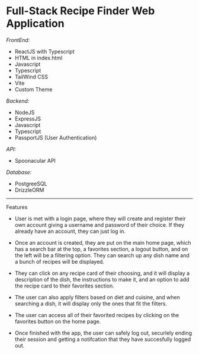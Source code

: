 # Full-Stack Recipe Finder Web Application

_FrontEnd:_
- ReactJS with Typescript
- HTML in index.html
- Javascript
- Typescript
- TailWind CSS
- Vite
- Custom Theme


_Backend:_
- NodeJS
- ExpressJS
- Javascript
- Typescript
- PassportJS (User Authentication)


_API:_ 
- Spoonacular API


_Database:_
- PostgreeSQL
- DrizzleORM

_____________________________________________

Features

* User is met with a login page, where they will create and register their own account giving a username and password of their choice. If they already have an account, they can just log in. 


* Once an account is created, they are put on the main home page, which has a search bar at the top, a favorites section, a logout button, and on the left will be a filtering option. They can search up any dish name and a bunch of recipes will be displayed. 


* They can click on any recipe card of their choosing, and it will display a description of the dish, the instructions to make it, and an option to add the recipe card to their favorites section. 



* The user can also apply filters based on diet and cuisine, and when searching a dish, it will display only the ones that fit the filters.


* The user can access all of their favorited recipes by clicking on the favorites button on the home page. 


* Once finished with the app, the user can safely log out, securlely ending their session and getting a notifcation that they have succesfully logged out. 
